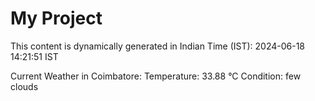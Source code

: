 # My Project

This content is dynamically generated in Indian Time (IST): 2024-06-18 14:21:51 IST


Current Weather in Coimbatore:
Temperature: 33.88 °C
Condition: few clouds

